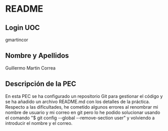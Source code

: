 # README

## Login UOC
gmartincor

## Nombre y Apellidos
Guillermo Martin Correa

## Descripción de la PEC
En esta PEC se ha configurado un repositorio Git para gestionar el código y se ha añadido un archivo README.md con los detalles de la práctica. Respecto a las dificultades, he cometido algunos errores al renombrar mi nombre de usuario y mi correo en git pero lo he podido solucionar usando el comando "$ git config --global --remove-section user" y volviendo a introducir el nombre y el correo.

